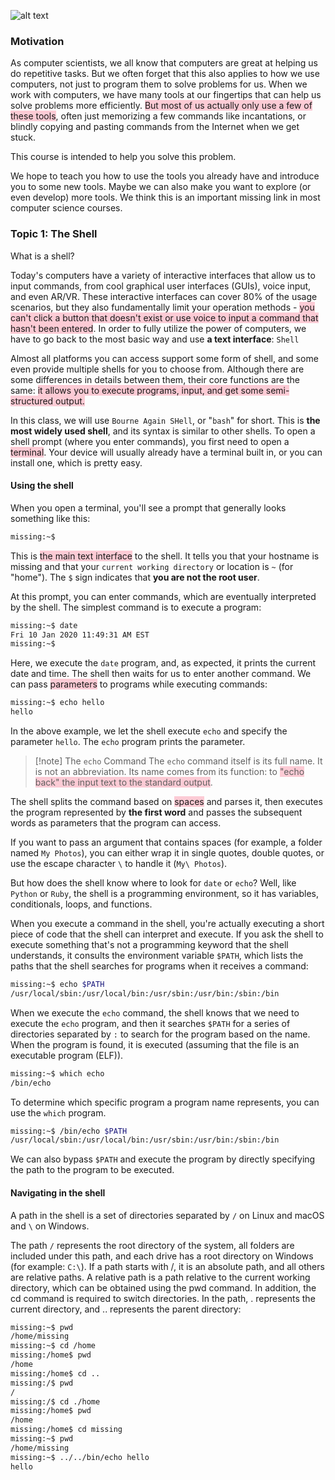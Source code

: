 ![alt text](wallhaven-vq3rk5_2560x1440.png)

### Motivation

As computer scientists, we all know that computers are great at helping us do repetitive tasks. But we often forget that this also applies to how we use computers, not just to program them to solve problems for us. When we work with computers, we have many tools at our fingertips that can help us solve problems more efficiently. <span style="background:rgba(252, 163, 180, 0.55)">But most of us actually only use a few of these tools</span>, often just memorizing a few commands like incantations, or blindly copying and pasting commands from the Internet when we get stuck.

This course is intended to help you solve this problem.

We hope to teach you how to use the tools you already have and introduce you to some new tools. Maybe we can also make you want to explore (or even develop) more tools. We think this is an important missing link in most computer science courses.

### Topic 1: The Shell

What is a shell?

Today's computers have a variety of interactive interfaces that allow us to input commands, from cool graphical user interfaces (GUIs), voice input, and even AR/VR. These interactive interfaces can cover 80% of the usage scenarios, but they also fundamentally limit your operation methods - <span style="background:rgba(252, 163, 180, 0.55)">you can't click a button that doesn't exist or use voice to input a command that hasn't been entered</span>. In order to fully utilize the power of computers, we have to go back to the most basic way and use **a text interface**: `Shell`

Almost all platforms you can access support some form of shell, and some even provide multiple shells for you to choose from. Although there are some differences in details between them, their core functions are the same: <span style="background:rgba(252, 163, 180, 0.55)">it allows you to execute programs, input, and get some semi-structured output.</span>

In this class, we will use `Bourne Again SHell`, or "`bash`" for short. This is **the most widely used shell**, and its syntax is similar to other shells. To open a shell prompt (where you enter commands), you first need to open a <span style="background:rgba(252, 163, 180, 0.55)">terminal</span>. Your device will usually already have a terminal built in, or you can install one, which is pretty easy.

#### Using the shell

When you open a terminal, you'll see a prompt that generally looks something like this:

```bash
missing:~$ 
```

This is <span style="background:rgba(252, 163, 180, 0.55)">the main text interface</span> to the shell. It tells you that your hostname is missing and that your `current working directory` or location is `~` (for "home"). The `$` sign indicates that **you are not the root user**.

At this prompt, you can enter commands, which are eventually interpreted by the shell. The simplest command is to execute a program:

```bash
missing:~$ date
Fri 10 Jan 2020 11:49:31 AM EST
missing:~$ 
```
Here, we execute the `date` program, and, as expected, it prints the current date and time. The shell then waits for us to enter another command. We can pass <span style="background:rgba(252, 163, 180, 0.55)">parameters</span> to programs while executing commands:

```bash
missing:~$ echo hello
hello
```

In the above example, we let the shell execute `echo` and specify the parameter `hello`. The `echo` program prints the parameter.

>[!note] The `echo` Command
> The `echo` command itself is its full name. It is not an abbreviation. Its name comes from its function: to <span style="background:rgba(252, 163, 180, 0.55)">"echo back" the input text to the standard output</span>.

The shell splits the command based on <span style="background:rgba(252, 163, 180, 0.55)">spaces</span> and parses it, then executes the program represented by **the first word** and passes the subsequent words as parameters that the program can access. 

If you want to pass an argument that contains spaces (for example, a folder named `My Photos`), you can either wrap it in single quotes, double quotes, or use the escape character `\` to handle it (`My\ Photos`).

But how does the shell know where to look for `date` or `echo`? Well, like `Python` or `Ruby`, the shell is a programming environment, so it has variables, conditionals, loops, and functions. 

When you execute a command in the shell, you're actually executing a short piece of code that the shell can interpret and execute. If you ask the shell to execute something that's not a programming keyword that the shell understands, it consults the environment variable `$PATH`, which lists the paths that the shell searches for programs when it receives a command:

```bash
missing:~$ echo $PATH
/usr/local/sbin:/usr/local/bin:/usr/sbin:/usr/bin:/sbin:/bin
```

When we execute the `echo` command, the shell knows that we need to execute the `echo` program, and then it searches `$PATH` for a series of directories separated by `:` to search for the program based on the name. When the program is found, it is executed (assuming that the file is an executable program (ELF)). 

```bash
missing:~$ which echo
/bin/echo
```

To determine which specific program a program name represents, you can use the `which` program. 

```bash
missing:~$ /bin/echo $PATH
/usr/local/sbin:/usr/local/bin:/usr/sbin:/usr/bin:/sbin:/bin

```

We can also bypass `$PATH` and execute the program by directly specifying the path to the program to be executed.

#### Navigating in the shell

A path in the shell is a set of directories separated by `/` on Linux and macOS and `\` on Windows. 

The path `/` represents the root directory of the system, all folders are included under this path, and each drive has a root directory on Windows (for example: `C:\`). If a path starts with /, it is an absolute path, and all others are relative paths. A relative path is a path relative to the current working directory, which can be obtained using the pwd command. In addition, the cd command is required to switch directories. In the path, . represents the current directory, and .. represents the parent directory:

```bash
missing:~$ pwd
/home/missing
missing:~$ cd /home
missing:/home$ pwd
/home
missing:/home$ cd ..
missing:/$ pwd
/
missing:/$ cd ./home
missing:/home$ pwd
/home
missing:/home$ cd missing
missing:~$ pwd
/home/missing
missing:~$ ../../bin/echo hello
hello
```
